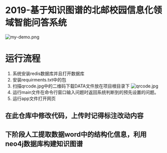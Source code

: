 ﻿# 2019-基于知识图谱的北邮校园信息化领域智能问答系统
![my-demo.png]("demo.png" "demo图片")
# 运行流程
1. 系统安装redis数据库并且打开数据库
2. 安装requirments.txt中的包
3. 扫描qrcode.jpg中的二维码下载DATA文件放在项目根目录下
![qrcode.jpg]("qrcode.jpg" "Data百度云盘二维码")
4. 运行main文件在命令行窗口输入问题时返回系统判断到的预先设置的问题。
5. 运行app文件打开网页
## 在此仓库中修改代码，上传时记得标注改动内容

## 下阶段人工提取数据word中的结构化信息，利用neo4j数据库构建知识图谱
